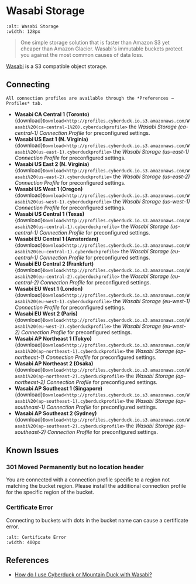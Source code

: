 Wasabi Storage
====

```{image} https://cdn.cyberduck.io/img/providers/wasabi.png
:alt: Wasabi Storage
:width: 128px
```

> One simple storage solution that is faster than Amazon S3 yet cheaper than Amazon Glacier. Wasabi's immutable buckets protect you against the most common causes of data loss.

[Wasabi](https://wasabi.com/) is a S3 compatible object storage.

## Connecting

```{Note}
All connection profiles are available through the *Preferences → Profiles* tab.
```

- **Wasabi CA Central 1 (Toronto)** {download}`Download<http://profiles.cyberduck.io.s3.amazonaws.com/Wasabi%20(ca-central-1%20).cyberduckprofile>` the *Wasabi Storage (ca-central-1) Connection Profile* for preconfigured settings.
- **Wasabi US East 1 (N. Virginia)** {download}`Download<http://profiles.cyberduck.io.s3.amazonaws.com/Wasabi%20(us-east-1).cyberduckprofile>` the *Wasabi Storage (us-east-1) Connection Profile* for preconfigured settings.
- **Wasabi US East 2 (N. Virginia)** {download}`Download<http://profiles.cyberduck.io.s3.amazonaws.com/Wasabi%20(us-east-2).cyberduckprofile>` the *Wasabi Storage (us-east-2) Connection Profile* for preconfigured settings.
- **Wasabi US West 1 (Oregon)** {download}`Download<http://profiles.cyberduck.io.s3.amazonaws.com/Wasabi%20(us-west-1).cyberduckprofile>` the *Wasabi Storage (us-west-1) Connection Profile* for preconfigured settings.
- **Wasabi US Central 1 (Texas)** {download}`Download<http://profiles.cyberduck.io.s3.amazonaws.com/Wasabi%20(us-central-1).cyberduckprofile>` the *Wasabi Storage (us-central-1) Connection Profile* for preconfigured settings.
- **Wasabi EU Central 1 (Amsterdam)** {download}`Download<http://profiles.cyberduck.io.s3.amazonaws.com/Wasabi%20(eu-central-1).cyberduckprofile>` the *Wasabi Storage (eu-central-1) Connection Profile* for preconfigured settings.
- **Wasabi EU Central 2 (Frankfurt)** {download}`Download<http://profiles.cyberduck.io.s3.amazonaws.com/Wasabi%20(eu-central-2).cyberduckprofile>` the *Wasabi Storage (eu-central-2) Connection Profile* for preconfigured settings.
- **Wasabi EU West 1 (London)** {download}`Download<http://profiles.cyberduck.io.s3.amazonaws.com/Wasabi%20(eu-west-1).cyberduckprofile>` the *Wasabi Storage (eu-west-1) Connection Profile* for preconfigured settings.
- **Wasabi EU West 2 (Paris)** {download}`Download<http://profiles.cyberduck.io.s3.amazonaws.com/Wasabi%20(eu-west-2).cyberduckprofile>` the *Wasabi Storage (eu-west-2) Connection Profile* for preconfigured settings.
- **Wasabi AP Northeast 1 (Tokyo)** {download}`Download<http://profiles.cyberduck.io.s3.amazonaws.com/Wasabi%20(ap-northeast-1).cyberduckprofile>` the *Wasabi Storage (ap-northeast-1) Connection Profile* for preconfigured settings.
- **Wasabi AP Northeast 2 (Osaka)** {download}`Download<http://profiles.cyberduck.io.s3.amazonaws.com/Wasabi%20(ap-northeast-2).cyberduckprofile>` the *Wasabi Storage (ap-northeast-2) Connection Profile* for preconfigured settings.
- **Wasabi AP Southeast 1 (Singapore)** {download}`Download<http://profiles.cyberduck.io.s3.amazonaws.com/Wasabi%20(ap-southeast-1).cyberduckprofile>` the *Wasabi Storage (ap-southeast-1) Connection Profile* for preconfigured settings.
- **Wasabi AP Southeast 2 (Sydney)** {download}`Download<http://profiles.cyberduck.io.s3.amazonaws.com/Wasabi%20(ap-southeast-2).cyberduckprofile>` the *Wasabi Storage (ap-southeast-2) Connection Profile* for preconfigured settings.

## Known Issues

### 301 Moved Permanently but no location header

You are connected with a connection profile specific to a region not matching the bucket region. Please install the additional connection profile for the specific region of the bucket.

### Certificate Error

Connecting to buckets with dots in the bucket name can cause a certificate error. 

```{image} _images/Wasabi_Certificate_Error.png
:alt: Certificate Error
:width: 400px
```

## References

- [How do I use Cyberduck or Mountain Duck with Wasabi?](https://wasabi-support.zendesk.com/hc/en-us/articles/115001671012-How-do-I-use-Cyberduck-or-Mountain-Duck-with-Wasabi-)
